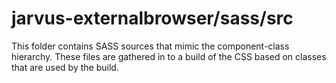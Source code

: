 # jarvus-externalbrowser/sass/src

This folder contains SASS sources that mimic the component-class hierarchy. These files
are gathered in to a build of the CSS based on classes that are used by the build.
